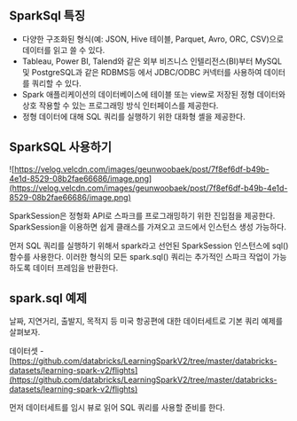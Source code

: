 ## SparkSql 특징

- 다양한 구조화된 형식(예: JSON, Hive 테이블, Parquet, Avro, ORC, CSV)으로 데이터를 읽고 쓸 수 있다.
- Tableau, Power BI, Talend와 같은 외부 비즈니스 인텔리전스(BI)부터 MySQL 및 PostgreSQL과 같은 RDBMS등 에서 JDBC/ODBC 커넥터를 사용하여 데이터를 쿼리할 수 있다.
- Spark 애플리케이션의 데이터베이스에 테이블 또는 view로 저장된 정형 데이터와 상호 작용할 수 있는 프로그래밍 방식 인터페이스를 제공한다.
- 정형 데이터에 대해 SQL 쿼리를 실행하기 위한 대화형 셸을 제공한다.

## SparkSQL 사용하기

![https://velog.velcdn.com/images/geunwoobaek/post/7f8ef6df-b49b-4e1d-8529-08b2fae66686/image.png](https://velog.velcdn.com/images/geunwoobaek/post/7f8ef6df-b49b-4e1d-8529-08b2fae66686/image.png)

SparkSession은 정형화 API로 스파크를 프로그래밍하기 위한 진입점을 제공한다. SparkSession을 이용하면 쉽게 클래스를 가져오고 코드에서 인스턴스 생성 가능하다.

먼저 SQL 쿼리를 실행하기 위해서 spark라고 선언된 SparkSession 인스턴스에 sql() 함수를 사용한다.
이러한 형식의 모든 spark.sql() 쿼리는 추가적인 스파크 작업이 가능하도록 데이터 프레임을 반환한다.

## spark.sql 예제

날짜, 지연거리, 출발지, 목적지 등 미국 항공편에 대한 데이터세트로 기본 쿼리 예제를 살펴보자.

데이터셋 - [https://github.com/databricks/LearningSparkV2/tree/master/databricks-datasets/learning-spark-v2/flights](https://github.com/databricks/LearningSparkV2/tree/master/databricks-datasets/learning-spark-v2/flights)

먼저 데이터세트를 임시 뷰로 읽어 SQL 쿼리를 사용할 준비를 한다.